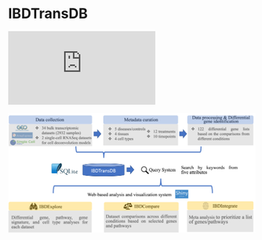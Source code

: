 # IBDTransDB

![alt text](https://github.com/abbviegrc/IBDTransDB/blob/main/tutorial/IBDExplore_tutorial.pdf)

![alt text](https://github.com/abbviegrc/IBDTransDB/blob/main/IBDTransDB.png?raw=true)
